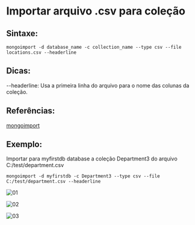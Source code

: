 # Importar arquivo .csv para coleção

## Sintaxe:
``` 
mongoimport -d database_name -c collection_name --type csv --file locations.csv --headerline
```

## Dicas:
--headerline: Usa a primeira linha do arquivo para o nome das colunas da coleção.

## Referências:
[mongoimport](https://docs.mongodb.com/manual/reference/program/mongoimport/index.html#use)

## Exemplo: 
Importar para myfirstdb database a coleção Department3 do arquivo C:/test/department.csv                             
``` 
mongoimport -d myfirstdb -c Department3 --type csv --file C:/test/department.csv --headerline
```

![01](https://raw.githubusercontent.com/brunogoncalves/docs/master/mongodb/imagens/importcsv01.png)

![02](https://raw.githubusercontent.com/brunogoncalves/docs/master/mongodb/imagens/importcsv02.png)

![03](https://raw.githubusercontent.com/brunogoncalves/docs/master/mongodb/imagens/importcsv03.png)



